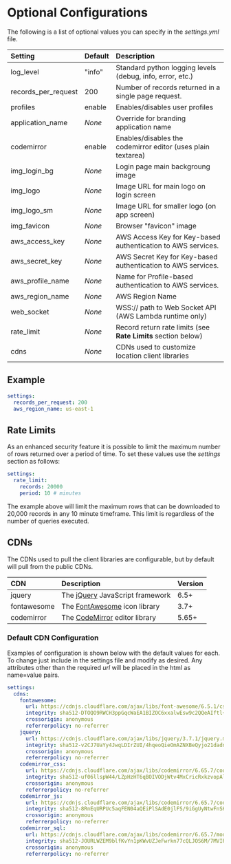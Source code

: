# Optional Configurations

The following is a list of optional values you can specify in the *settings.yml* file.

| Setting             | Default | Description                                                  |
| :------------------ | :------ | :----------------------------------------------------------- |
| log_level           | "info"  | Standard python logging levels (debug, info, error, etc.)    |
| records_per_request | 200     | Number of records returned in a single page request.         |
| profiles            | enable  | Enables/disables user profiles                               |
| application_name    | *None*  | Override for branding application name                       |
| codemirror          | enable  | Enables/disables the codemirror editor (uses plain textarea) |
| img_login_bg        | *None*  | Login page main backgroung image                             |
| img_logo            | *None*  | Image URL for main logo on login screen                      |
| img_logo_sm         | *None*  | Image URL for smaller logo (on app screen)                   |
| img_favicon         | *None*  | Browser "favicon" image                                      |
| aws_access_key      | *None*  | AWS Access Key for Key-based authentication to AWS services. |
| aws_secret_key      | *None*  | AWS Secret Key for Key-based authentication to AWS services. | 
| aws_profile_name    | *None*  | Name for Profile-based authentication to AWS services.       |
| aws_region_name     | *None*  | AWS Region Name                                              |
| web_socket          | *None*  | WSS:// path to Web Socket API (AWS Lambda runtime only)      |
| rate_limit          | *None*  | Record return rate limits (see **Rate Limits** section below) |
| cdns                | *None*  | CDNs used to customize location client libraries             |

## Example

``` yaml
settings:
  records_per_request: 200
  aws_region_name: us-east-1
```

## Rate Limits

As an enhanced security feature it is possible to limit the maximum number of rows returned over a period of time.  To set these values use the *settings* section as follows:

``` yaml
settings:
  rate_limit:
    records: 20000
    period: 10 # minutes
```

The example above will limit the maximum rows that can be downloaded to 20,000 records in any 10 minute timeframe.  This limit is regardless of the number of queries executed.

## CDNs

The CDNs used to pull the client libraries are configurable, but by default will pull from the public CDNs.

| CDN         | Description                                                | Version |
| :---------- | :--------------------------------------------------------- | :------ |
| jquery      | The [jQuery](https://www.jquery.com) JavaScript framework  | 6.5+    |
| fontawesome | The [FontAwesome](https://fontawesome.com/) icon library   | 3.7+    |
| codemirror  | The [CodeMirror](https://codemirror.net/) editor library   | 5.65+   |

### Default CDN Configuration

Examples of configuration is shown below with the default values for each.  To change just include in the settings file and modify as desired.  Any attributes other than the required *url* will be placed in the html as name=value pairs.

``` yaml
settings:
  cdns:
    fontawesome:
      url: https://cdnjs.cloudflare.com/ajax/libs/font-awesome/6.5.1/css/all.min.css
      integrity: sha512-DTOQO9RWCH3ppGqcWaEA1BIZOC6xxalwEsw9c2QQeAIftl+Vegovlnee1c9QX4TctnWMn13TZye+giMm8e2LwA==
      crossorigin: anonymous
      referrerpolicy: no-referrer
    jquery:
      url: https://cdnjs.cloudflare.com/ajax/libs/jquery/3.7.1/jquery.min.js
      integrity: sha512-v2CJ7UaYy4JwqLDIrZUI/4hqeoQieOmAZNXBeQyjo21dadnwR+8ZaIJVT8EE2iyI61OV8e6M8PP2/4hpQINQ/g==
      crossorigin: anonymous 
      referrerpolicy: no-referrer
    codemirror_css:
      url: https://cdnjs.cloudflare.com/ajax/libs/codemirror/6.65.7/codemirror.min.css
      integrity: sha512-uf06llspW44/LZpHzHT6qBOIVODjWtv4MxCricRxkzvopAlSWnTf6hpZTFxuuZcuNE9CBQhqE0Seu1CoRk84nQ==
      crossorigin: anonymous 
      referrerpolicy: no-referrer
    codemirror_js:
      url: https://cdnjs.cloudflare.com/ajax/libs/codemirror/6.65.7/codemirror.min.js
      integrity: sha512-8RnEqURPUc5aqFEN04aQEiPlSAdE0jlFS/9iGgUyNtwFnSKCXhmB6ZTNl7LnDtDWKabJIASzXrzD0K+LYexU9g==
      crossorigin: anonymous 
      referrerpolicy: no-referrer
    codemirror_sql:
      url: https://cdnjs.cloudflare.com/ajax/libs/codemirror/6.65.7/mode/sql/sql.min.js
      integrity: sha512-JOURLWZEM9blfKvYn1pKWvUZJeFwrkn77cQLJOS6M/7MVIRdPacZGNm2ij5xtDV/fpuhorOswIiJF3x/woe5fw== 
      crossorigin: anonymous 
      referrerpolicy: no-referrer
```